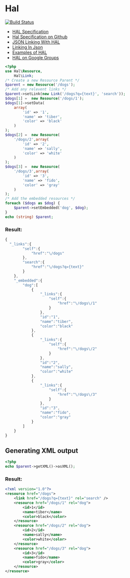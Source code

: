 # Hal
[![Build Status](https://secure.travis-ci.org/zircote/Hal.png)](http://travis-ci.org/zircote/Hal)

 * [HAL Specification](http://stateless.co/hal_specification.html)
 * [Hal Specification on Github](https://github.com/mikekelly/hal_specification)
 * [JSON Linking With HAL](http://blog.stateless.co/post/13296666138/json-linking-with-hal)
 * [Linking In Json](http://www.mnot.net/blog/2011/11/25/linking_in_json)
 * [Examples of HAL](https://gist.github.com/2289546)
 * [HAL on Google Groups](https://groups.google.com/d/forum/hal-discuss)

```php
<?php
use Hal\Resource,
    Hal\Link;
/* Create a new Resource Parent */
$parent = new Resource('/dogs');
/* Add any relevent links */
$parent->setLink(new Link('/dogs?q={text}', 'search'));
$dogs[1] =  new Resource('/dogs/1');
$dogs[1]->setData(
    array(
        'id' => '1', 
        'name' => 'tiber', 
        'color' => 'black'
    )
);
$dogs[2] =  new Resource(
    '/dogs/2',array(
        'id' => '2', 
        'name' => 'sally', 
        'color' => 'white'
    )
);
$dogs[3] =  new Resource(
    '/dogs/3',array(
        'id' => '3', 
        'name' => 'fido', 
        'color' => 'gray'
    )
);
/* Add the embedded resources */
foreach ($dogs as $dog) {
    $parent->setEmbedded('dog', $dog);
}
echo (string) $parent;
```

### Result: 

```javascript
{
  "_links":{
		"self":{
			"href":"\/dogs"
		},
		"search":{
			"href":"\/dogs?q={text}"
		}
	},
	"_embedded":{
		"dog":[
			{
				"_links":{
					"self":{
						"href":"\/dogs\/1"
					}
				},
				"id":"1",
				"name":"tiber",
				"color":"black"
			},
			{
				"_links":{
					"self":{
						"href":"\/dogs\/2"
					}
				},
				"id":"2",
				"name":"sally",
				"color":"white"
			},
			{
				"_links":{
					"self":{
						"href":"\/dogs\/3"
					}
				},
				"id":"3",
				"name":"fido",
				"color":"gray"
			}
		]
	}
}
```
## Generating XML output

```php
<?php
echo $parent->getXML()->asXML();
```
### Result:
```xml
<?xml version="1.0"?>
<resource href="/dogs">
    <link href="/dogs?q={text}" rel="search" />
    <resource href="/dogs/1" rel="dog">
        <id>1</id>
        <name>tiber</name>
        <color>black</color>
    </resource>
    <resource href="/dogs/2" rel="dog">
        <id>2</id>
        <name>sally</name>
        <color>white</color>
    </resource>
    <resource href="/dogs/3" rel="dog">
        <id>3</id>
        <name>fido</name>
        <color>gray</color>
    </resource>
</resource>
```
